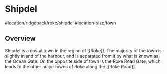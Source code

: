# Shipdel
#location/ridgeback/roke/shipdel #location-size/town

## Overview
Shipdel is a costal town in the region of [[Roke]]. The majority of the town is slightly inland of the harbour, and is separated from it by what is known as the Ocean Gate. On the opposite side of town is the Roke Road Gate, which leads to the other major towns of Roke along the [[Roke Road]].